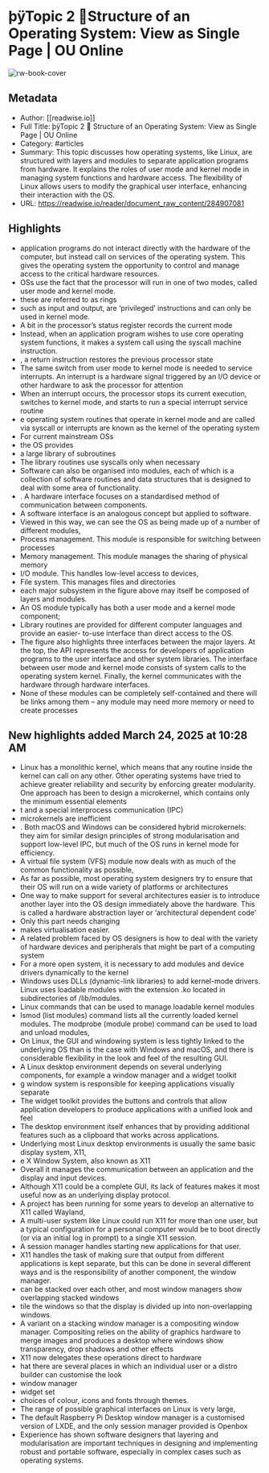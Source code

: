 # þÿTopic 2   Structure of an Operating System: View as Single Page | OU Online

![rw-book-cover](https://readwise-assets.s3.amazonaws.com/media/reader/parsed_document_assets/284907081/jFdHCdpoNccwcve75wW_lcT4Ly-8-lB9v6WJuK2-STI-cove_EdvqQ80.png)

## Metadata
- Author: [[readwise.io]]
- Full Title: þÿTopic 2   Structure of an Operating System: View as Single Page | OU Online
- Category: #articles
- Summary: This topic discusses how operating systems, like Linux, are structured with layers and modules to separate application programs from hardware. It explains the roles of user mode and kernel mode in managing system functions and hardware access. The flexibility of Linux allows users to modify the graphical user interface, enhancing their interaction with the OS.
- URL: https://readwise.io/reader/document_raw_content/284907081

## Highlights
- application programs do not interact directly with the hardware of the computer, but instead call on services of the operating system. This gives the operating system the opportunity to control and manage access to the critical hardware resources.
- OSs use the fact that the processor will run in one of two modes, called user mode and kernel mode.
- these are referred to as rings
- such as input and output, are ‘privileged’ instructions and can only be used in kernel mode.
- A bit in the processor’s status register records the current mode
- Instead, when an application program wishes to use core operating system functions, it makes a system call using the syscall machine instruction.
- , a return instruction restores the previous processor state
- The same switch from user mode to kernel mode is needed to service interrupts. An interrupt is a hardware signal triggered by an I/O device or other hardware to ask the processor for attention
- When an interrupt occurs, the processor stops its current execution, switches to kernel mode, and starts to run a special interrupt service routine
- e operating system routines that operate in kernel mode and are called via syscall or interrupts are known as the kernel of the operating system
- For current mainstream OSs
- the OS provides
- a large library of subroutines
- The library routines use syscalls only when necessary
- Software can also be organised into modules, each of which is a collection of software routines and data structures that is designed to deal with some area of functionality.
- . A hardware interface focuses on a standardised method of communication between components.
- A software interface is an analogous concept but applied to software.
- Viewed in this way, we can see the OS as being made up of a number of different modules,
- Process management. This module is responsible for switching between processes
- Memory management. This module manages the sharing of physical memory
- I/O module. This handles low-level access to devices,
- File system. This manages files and directories
- each major subsystem in the figure above may itself be composed of layers and modules.
- An OS module typically has both a user mode and a kernel mode component;
- Library routines are provided for different computer languages and provide an easier- to-use interface than direct access to the OS.
- The figure also highlights three interfaces between the major layers. At the top, the API represents the access for developers of application programs to the user interface and other system libraries. The interface between user mode and kernel mode consists of system calls to the operating system kernel.
  Finally, the kernel communicates with the hardware through hardware interfaces.
- None of these modules can be completely self-contained and there will be links among them – any module may need more memory or need to create processes
## New highlights added March 24, 2025 at 10:28 AM
- Linux has a monolithic kernel, which means that any routine inside the kernel can call on any other. Other operating systems have tried to achieve greater reliability and security by enforcing greater modularity. One approach has been to design a microkernel, which contains only the minimum essential elements
- t and a special interprocess communication (IPC)
- microkernels are inefficient
- . Both macOS and Windows can be considered hybrid microkernels: they aim for similar design principles of strong modularisation and support low-level IPC, but much of the OS runs in kernel mode for efficiency.
- A virtual file system (VFS) module now deals with as much of the common functionality as possible,
- As far as possible, most operating system designers try to ensure that their OS will run on a wide variety of platforms or architectures
- One way to make support for several architectures easier is to introduce another layer into the OS design immediately above the hardware. This is called a hardware abstraction layer or ‘architectural dependent code’
- Only this part needs changing
- makes virtualisation easier.
- A related problem faced by OS designers is how to deal with the variety of hardware devices and peripherals that might be part of a computing system
- For a more open system, it is necessary to add modules and device drivers dynamically to the kernel
- Windows uses DLLs (dynamic-link libraries) to add kernel-mode drivers. Linux uses loadable modules with the extension .ko located in subdirectories of /lib/modules.
- Linux commands that can be used to manage loadable kernel modules
- lsmod (list modules) command lists all the currently loaded kernel modules. The modprobe (module probe) command can be used to load and unload modules,
- On Linux, the GUI and windowing system is less tightly linked to the underlying OS than is the case with Windows and macOS, and there is considerable flexibility in the look and feel of the resulting GUI.
- A Linux desktop environment depends on several underlying components, for example a window manager and a widget toolkit
- g window system is responsible for keeping applications visually separate
- The widget toolkit provides the buttons and controls that allow application developers to produce applications with a unified look and feel
- The desktop environment itself enhances that by providing additional features such as a clipboard that works across applications.
- Underlying most Linux desktop environments is usually the same basic display system, X11,
- e X Window System, also known as X11
- Overall it manages the communication between an application and the display and input devices.
- Although X11 could be a complete GUI, its lack of features makes it most useful now as an underlying display protocol.
- A project has been running for some years to develop an alternative to X11 called Wayland,
- A multi-user system like Linux could run X11 for more than one user, but a typical configuration for a personal computer would be to boot directly (or via an initial log in prompt) to a single X11 session.
- A session manager handles starting new applications for that user.
- X11 handles the task of making sure that output from different applications is kept separate, but this can be done in several different ways and is the responsibility of another component, the window manager.
- can be stacked over each other, and most window managers show overlapping stacked windows
- tile the windows so that the display is divided up into non-overlapping windows.
- A variant on a stacking window manager is a compositing window manager. Compositing relies on the ability of graphics hardware to merge images and produces a desktop where windows show transparency, drop shadows and other effects
- X11 now delegates these operations direct to hardware
- hat there are several places in which an individual user or a distro builder can customise the look
- window manager
- widget set
- choices of colour, icons and fonts through themes.
- The range of possible graphical interfaces on Linux is very large,
- The default Raspberry Pi Desktop window manager is a customised version of LXDE, and the only session manager provided is Openbox
- Experience has shown software designers that layering and modularisation are important techniques in designing and implementing robust and portable software, especially in complex cases such as operating systems.
